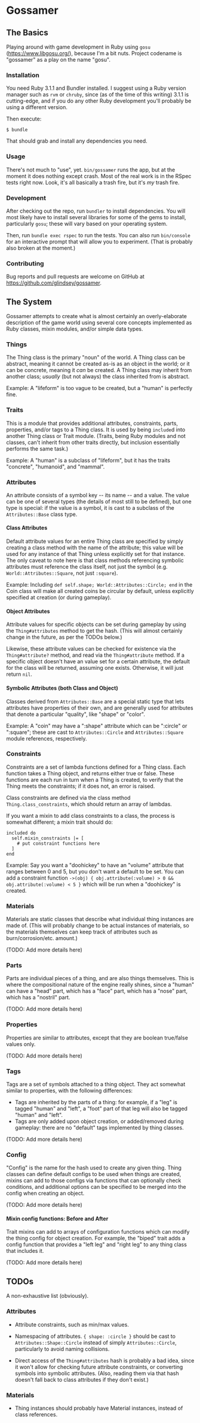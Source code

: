# Gossamer

## The Basics

Playing around with game development in Ruby using `gosu` (https://www.libgosu.org/), because I'm a bit nuts. Project codename is "gossamer" as a play on the name "gosu".

### Installation

You need Ruby 3.1.1 and Bundler installed. I suggest using a Ruby version manager such as `rvm` or `chruby`, since (as of the time of this writing) 3.1.1 is cutting-edge, and if you do any other Ruby development you'll probably be using a different version.

Then execute:

    $ bundle

That should grab and install any dependencies you need.

### Usage

There's not much to "use", yet. `bin/gossamer` runs the app, but at the moment it does nothing except crash. Most of the real work is in the RSpec tests right now. Look, it's all basically a trash fire, but it's *my* trash fire.

### Development

After checking out the repo, run `bundler` to install dependencies. You will most likely have to install several libraries for some of the gems to install, particularly `gosu`; these will vary based on your operating system.

Then, run `bundle exec rspec` to run the tests. You can also run `bin/console` for an interactive prompt that will allow you to experiment. (That is probably also broken at the moment.)

### Contributing

Bug reports and pull requests are welcome on GitHub at https://github.com/glindsey/gossamer.

## The System

Gossamer attempts to create what is almost certainly an overly-elaborate description of the game world using several core concepts implemented as Ruby classes, mixin modules, and/or simple data types.

### Things

The Thing class is the primary "noun" of the world. A Thing class can be abstract, meaning it cannot be created as-is as an object in the world; or it can be concrete, meaning it _can_ be created. A Thing class may inherit from another class; _usually_ (but not always) the class inherited from is abstract. 

Example: A "lifeform" is too vague to be created, but a "human" is perfectly fine.

### Traits

This is a module that provides additional attributes, constraints, parts, properties, and/or tags to a Thing class. It is used by being `include`d into another Thing class or Trait module. (Traits, being Ruby modules and not classes, can't inherit from other traits directly, but inclusion essentially performs the same task.)

Example: A "human" is a subclass of "lifeform", but it has the traits "concrete", "humanoid", and "mammal".

### Attributes

An attribute consists of a symbol key -- its name -- and a value. The value can be one of several types (the details of most still to be defined), but one type is special: if the value is a symbol, it is cast to a subclass of the `Attributes::Base` class type.

#### Class Attributes

Default attribute values for an entire Thing class are specified by simply creating a class method with the name of the attribute; this value will be used for any instance of that Thing unless explicitly set for that instance. The only caveat to note here is that class methods referencing symbolic attributes must reference the class itself, not just the symbol (e.g. `World::Attributes::Square`, not just `:square`).

Example: Including `def self.shape; World::Attributes::Circle; end` in the Coin class will make all created coins be circular by default, unless explicitly specified at creation (or during gameplay).

#### Object Attributes

Attribute values for specific objects can be set during gameplay by using the `Thing#attributes` method to get the hash. (This will almost certainly change in the future, as per the TODOs below.)

Likewise, these attribute values can be checked for existence via the `Thing#attribute?` method, and read via the `Thing#attribute` method. If a specific object doesn't have an value set for a certain attribute, the default for the class will be returned, assuming one exists. Otherwise, it will just return `nil`.

#### Symbolic Attributes (both Class and Object)

Classes derived from `Attributes::Base` are a special static type that lets attributes have properties of their own, and are generally used for attributes that denote a particular "quality", like "shape" or "color".

Example: A "coin" may have a ":shape" attribute which can be ":circle" or ":square"; these are cast to `Attributes::Circle` and `Attributes::Square` module references, respectively.

### Constraints

Constraints are a set of lambda functions defined for a Thing class. Each function takes a Thing object, and returns either true or false. These functions are each run in turn when a Thing is created, to verify that the Thing meets the constraints; if it does not, an error is raised.

Class constraints are defined via the class method `Thing.class_constraints`, which should return an array of lambdas. 

If you want a mixin to add class constraints to a class, the process is somewhat different; a mixin trait should do:

    included do
      self.mixin_constraints |= [
        # put constraint functions here
      ]
    end

Example: Say you want a "doohickey" to have an "volume" attribute that ranges between 0 and 5, but you don't want a default to be set. You can add a constraint function `->(obj) { obj.attribute(:volume) > 0 && obj.attribute(:volume) < 5 }` which will be run when a "doohickey" is created.

### Materials

Materials are static classes that describe what individual thing instances are made of. (This will probably change to be actual instances of materials, so the materials themselves can keep track of attributes such as burn/corrosion/etc. amount.)

(TODO: Add more details here)

### Parts

Parts are individual pieces of a thing, and are also things themselves. This is where the compositional nature of the engine really shines, since a "human" can have a "head" part, which has a "face" part, which has a "nose" part, which has a "nostril" part.

(TODO: Add more details here)

### Properties

Properties are similar to attributes, except that they are boolean true/false values only.

(TODO: Add more details here)

### Tags

Tags are a set of symbols attached to a thing object. They act somewhat similar to properties, with the following differences:

- Tags are inherited by the parts of a thing: for example, if a "leg" is tagged "human" and "left", a "foot" part of that leg will also be tagged "human" and "left".
- Tags are only added upon object creation, or added/removed during gameplay: there are no "default" tags implemented by thing classes.

(TODO: Add more details here)

### Config

"Config" is the name for the hash used to create any given thing. Thing classes can define default configs to be used when things are created, mixins can add to those configs via functions that can optionally check conditions, and additional options can be specified to be merged into the config when creating an object.

(TODO: Add more details here)

#### Mixin config functions: Before and After

Trait mixins can add to arrays of configuration functions which can modify the thing config for object creation. For example, the "biped" trait adds a config function that provides a "left leg" and "right leg" to any thing class that includes it.

(TODO: Add more details here)

## TODOs

A non-exhaustive list (obviously).

### Attributes

- Attribute constraints, such as min/max values.

- Namespacing of attributes. `{ shape: :circle }` should be cast to `Attributes::Shape::Circle` instead of simply `Attributes::Circle`, particularly to avoid naming collisions.

- Direct access of the `Thing#attributes` hash is probably a bad idea, since it won't allow for checking future attribute constraints, or converting symbols into symbolic attributes. (Also, reading them via that hash doesn't fall back to class attributes if they don't exist.)

### Materials

- Thing instances should probably have Material instances, instead of class references.
 
